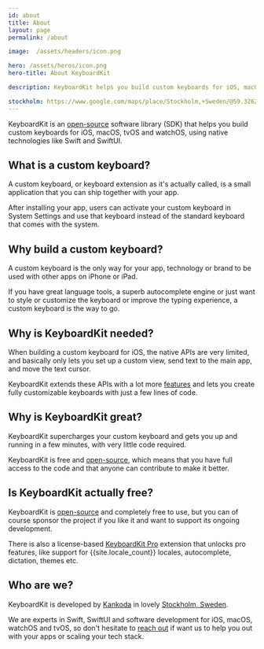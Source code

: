```yaml
---
id: about
title: About
layout: page
permalink: /about

image:  /assets/headers/icon.png

hero: /assets/heros/icon.png
hero-title: About KeyboardKit

description: KeyboardKit helps you build custom keyboards for iOS, macOS, tvOS and watchOS, using native technologies like Swift and SwiftUI.

stockholm: https://www.google.com/maps/place/Stockholm,+Sweden/@59.3262131,17.8172499,11z/data=!3m1!4b1!4m6!3m5!1s0x465f763119640bcb:0xa80d27d3679d7766!8m2!3d59.3293235!4d18.0685808!16zL20vMDZteHM
---
```


KeyboardKit is an [open-source](/open-source) software library (SDK) that helps you build custom keyboards for iOS, macOS, tvOS and watchOS, using native technologies like Swift and SwiftUI.


## What is a custom keyboard?

A custom keyboard, or keyboard extension as it's actually called, is a small application that you can ship together with your app.

After installing your app, users can activate your custom keyboard in System Settings and use that keyboard instead of the standard keyboard that comes with the system.


## Why build a custom keyboard?

A custom keyboard is the only way for your app, technology or brand to be used with other apps on iPhone or iPad.

If you have great language tools, a superb autocomplete engine or just want to style or customize the keyboard or improve the typing experience, a custom keyboard is the way to go.


## Why is KeyboardKit needed?

When building a custom keyboard for iOS, the native APIs are very limited, and basically only lets you set up a custom view, send text to the main app, and move the text cursor.

KeyboardKit extends these APIs with a lot more [features](/features) and lets you create fully customizable keyboards with just a few lines of code.


## Why is KeyboardKit great?

KeyboardKit supercharges your custom keyboard and gets you up and running in a few minutes, with very little code required. 

KeyboardKit is free and [open-source](/open-source), which means that you have full access to the code and that anyone can contribute to make it better.


## Is KeyboardKit actually free?

KeyboardKit is [open-source](/open-source) and completely free to use, but you can of course sponsor the project if you like it and want to support its ongoing development.

There is also a license-based [KeyboardKit Pro](/pro) extension that unlocks pro features, like support for {{site.locale_count}} locales, autocomplete, dictation, themes etc.



## Who are we?

KeyboardKit is developed by [Kankoda](https://kankoda.com) in lovely [Stockholm, Sweden]({{page.stockholm}}). 

We are experts in Swift, SwiftUI and software development for iOS, macOS, watchOS and tvOS, so don't hesitate to [reach out](mailto:{{site.email}}) if want us to help you out with your apps or scaling your tech stack.